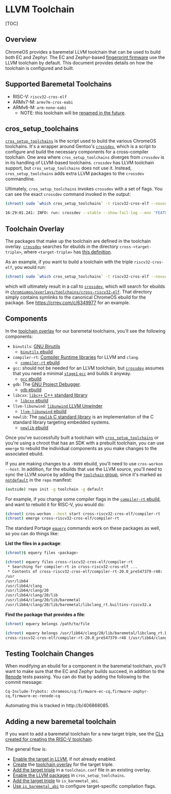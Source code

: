 # LLVM Toolchain

[TOC]

## Overview

ChromeOS provides a baremetal LLVM toolchain that can be used to build both EC
and Zephyr. The EC and Zephyr-based [fingerprint firmware] use the LLVM
toolchain by default. This document provides details on how the toolchain is
configured and built.

[fingerprint firmware]: ./fingerprint/fingerprint.md

## Supported Baremetal Toolchains

*   RISC-V: `riscv32-cros-elf`
*   ARMv7-M: `armv7m-cros-eabi`
*   ARMv6-M: `arm-none-eabi`
    *   NOTE: this toolchain will be [renamed in the future][armv6 rename].

[armv6 rename]: https://issuetracker.google.com/231650443

## cros_setup_toolchains

[`cros_setup_toolchains`] is the script used to build the various ChromeOS
toolchains. It's a wrapper around Gentoo's [`crossdev`], which is a script to
configure and build the necessary components for a cross-compiler toolchain. One
area where `cros_setup_toolchains` diverges from `crossdev` is in its handling
of LLVM-based toolchains. `crossdev` has LLVM toolchain support, but
`cros_setup_toolchains` does not use it. Instead, `cros_setup_toolchains` adds
extra LLVM packages to the `crossdev` commandline.

Ultimately, `cros_setup_toolchains` invokes `crossdev` with a set of flags. You
can see the exact `crossdev` command invoked in the output:

```bash
(chroot) sudo `which cros_setup_toolchains` -t riscv32-cros-elf --nousepkg
```

```bash
16:29:01.241: INFO: run: crossdev --stable --show-fail-log --env 'FEATURES=splitdebug' -P --oneshot --overlays '/mnt/host/source/src/third_party/chromiumos-overlay /mnt/host/source/src/third_party/eclass-overlay /mnt/host/source/src/third_party/portage-stable' --ov-output /usr/local/portage/crossdev -t riscv32-cros-elf --ex-pkg sys-libs/compiler-rt --ex-pkg sys-libs/llvm-libunwind --ex-pkg sys-libs/libcxx --binutils '[stable]' --gcc '[stable]' --libc '[stable]' --ex-gdb
```

[`cros_setup_toolchains`]: https://crsrc.org/o/chromite/scripts/cros_setup_toolchains.py
[`crossdev`]: https://github.com/gentoo/crossdev

## Toolchain Overlay

The packages that make up the toolchain are defined in the toolchain overlay. [
`crossdev`] searches for ebuilds in the directory `cross-<target-triple>`, where
`<target-triple>` has [this definition][target triple].

As an example, if you want to build a toolchain with the triple
`riscv32-cros-elf`, you would run:

```bash
(chroot) sudo `which cros_setup_toolchains` -t riscv32-cros-elf --nousepkg
```

which will ultimately result in a call to [`crossdev`], which will search for
ebuilds in [`chromiumos/overlays/toolchains/cross-riscv32-elf`]. That directory
simply contains symlinks to the canonical ChromeOS ebuild for the package. See
https://crrev.com/c/6349977 for an example.

[target triple]: https://clang.llvm.org/docs/CrossCompilation.html#target-triple
[`chromiumos/overlays/toolchains/cross-riscv32-elf`]: https://source.chromium.org/chromiumos/chromiumos/codesearch/+/main:src/third_party/toolchains-overlay/cross-riscv32-cros-elf/

## Components

In the [toolchain overlay] for our baremetal toolchains, you'll see the
following components:

*   `binutils`: [GNU Binutils]
    *   [`binutils` ebuild]
*   `compiler-rt`: [Compiler Runtime libraries] for LLVM and `clang`.
    *   [`compiler-rt` ebuild]
*   `gcc`: should not be needed for an LLVM toolchain, but [`crossdev`] assumes
    that you need a minimal [`stage1` `gcc`] and builds it anyway.
    *   [`gcc` ebuild]
*   `gdb`: The [GNU Project Debugger].
    *   [`gdb` ebuild]
*   `libcxx`: [`libc++` C++ standard library]
    *   [`libcxx` ebuild]
*   `llvm-libunwind`: [`libunwind` LLVM Unwinder]
    *   [`llvm-libunwind` ebuild]
*   `newlib`: The [`newlib` C standard library] is an implementation of the C
    standard library targeting embedded systems.
    *   [`newlib` ebuild]

Once you've successfully built a toolchain with [`cros_setup_toolchains`] or
you're using a chroot that has an SDK with a prebuilt toolchain, you can use
`emerge` to rebuild the individual components as you make changes to the
associated ebuild.

If you are making changes to a `-9999` ebuild, you'll need to use `cros-workon
--host`. In addition, for the ebuilds that use the LLVM source, you'll need to
sync the LLVM source by adding the [`toolchain` group], since it's marked as
[`notdefault`] in the `repo` manifest:

```bash
(outside) repo init -g toolchain -g default
```

For example, if you change some compiler flags in the [`compiler-rt` ebuild],
and want to rebuild it for RISC-V, you would do:

```bash
(chroot) cros-workon --host start cross-riscv32-cros-elf/compiler-rt
(chroot) emerge cross-riscv32-cros-elf/compiler-rt
```

The standard Portage [`equery`] commands work on these packages as well, so you
can do things like:

**List the files in a package**:

```bash
(chroot)$ equery files <package>
```

```bash
(chroot) equery files cross-riscv32-cros-elf/compiler-rt
 * Searching for compiler-rt in cross-riscv32-cros-elf ...
 * Contents of cross-riscv32-cros-elf/compiler-rt-20.0_pre547379-r48:
/usr
/usr/lib64
/usr/lib64/clang
/usr/lib64/clang/20
/usr/lib64/clang/20/lib
/usr/lib64/clang/20/lib/baremetal
/usr/lib64/clang/20/lib/baremetal/libclang_rt.builtins-riscv32.a
```

**Find the package that provides a file**:

```bash
(chroot) equery belongs /path/to/file
```

```bash
(chroot) equery belongs /usr/lib64/clang/20/lib/baremetal/libclang_rt.builtins-riscv32.a
cross-riscv32-cros-elf/compiler-rt-20.0_pre547379-r48 (/usr/lib64/clang/20/lib/baremetal/libclang_rt.builtins-riscv32.a)
```

[`stage1` `gcc`]: https://chromium-review.googlesource.com/c/chromiumos/overlays/chromiumos-overlay/+/6300620/comment/62ae7a97_aa07877f/
[`toolchain` group]: https://chrome-internal.googlesource.com/chromeos/manifest-internal/+/refs/heads/main/_toolchain.xml
[`notdefault`]: https://gerrit.googlesource.com/git-repo/+/HEAD/docs/manifest-format.md#:~:text=If%20you%20place%20a%20project%20in%20the%20group%20%E2%80%9Cnotdefault%E2%80%9D%2C%20it%20will%20not%20be%20automatically%20downloaded%20by%20repo
[`equery`]: https://wiki.gentoo.org/wiki/Equery
[toolchain overlay]: #toolchain-overlay
[GNU Binutils]: https://www.gnu.org/software/binutils/
[`binutils` ebuild]: https://source.chromium.org/chromiumos/chromiumos/codesearch/+/main:src/third_party/chromiumos-overlay/sys-devel/binutils/
[Compiler Runtime libraries]: https://compiler-rt.llvm.org/
[`compiler-rt` ebuild]: https://source.chromium.org/chromiumos/chromiumos/codesearch/+/main:src/third_party/chromiumos-overlay/sys-libs/compiler-rt/
[`gcc` ebuild]: https://source.chromium.org/chromiumos/chromiumos/codesearch/+/main:src/third_party/chromiumos-overlay/sys-devel/gcc/
[GNU Project Debugger]: https://sourceware.org/gdb/
[`gdb` ebuild]: https://source.chromium.org/chromiumos/chromiumos/codesearch/+/main:src/third_party/chromiumos-overlay/sys-devel/gdb/
[`libc++` C++ standard library]: https://libcxx.llvm.org/
[`libcxx` ebuild]: https://source.chromium.org/chromiumos/chromiumos/codesearch/+/main:src/third_party/chromiumos-overlay/sys-libs/libcxx/
[`libcxx` ebuild]: https://source.chromium.org/chromiumos/chromiumos/codesearch/+/main:src/third_party/chromiumos-overlay/sys-libs/libcxx/
[`libunwind` LLVM Unwinder]: https://github.com/llvm/llvm-project/blob/main/libunwind/docs/index.rst
[`llvm-libunwind` ebuild]: https://source.chromium.org/chromiumos/chromiumos/codesearch/+/main:src/third_party/chromiumos-overlay/sys-libs/llvm-libunwind/
[`newlib` C standard library]: https://sourceware.org/newlib/
[`newlib` ebuild]: https://source.chromium.org/chromiumos/chromiumos/codesearch/+/main:src/third_party/chromiumos-overlay/sys-libs/newlib/

## Testing Toolchain Changes

When modifying an ebuild for a component in the baremetal toolchain, you'll want
to make sure that the EC and Zephyr builds succeed, in addition to the [Renode]
tests passing. You can do that by adding the following to the commit message:

```
Cq-Include-Trybots: chromeos/cq:firmware-ec-cq,firmware-zephyr-cq,firmware-ec-renode-cq
```

Automating this is tracked in http://b/406868085.

## Adding a new baremetal toolchain

If you want to add a baremetal toolchain for a new target triple, see the
[CLs created for creating the RISC-V toolchain][riscv cls].

The general flow is:

*   [Enable the target in LLVM](https://crrev.com/c/6300619), if not already
    enabled.
*   [Create](https://crrev.com/c/6349977) the [toolchain overlay] for the target
    triple.
*   [Add the target triple](https://crrev.com/c/6300631) in a `toolchain.conf`
    file in an existing overlay.
*   [Enable the LLVM packages](https://crrev.com/c/6302748) in
    `cros_setup_toolchains`.
*   [Add the target triple](https://crrev.com/c/6300601) to `is_baremetal_abi`.
*   [Use `is_baremetal_abi`](https://crrev.com/c/6526916) to configure
    target-specific compilation flags.

[riscv cls]: https://chromium-review.googlesource.com/q/topic:%22riscv-llvm%22
[Renode]: ./sitemap.md#renode

